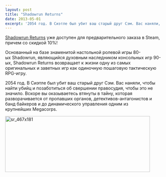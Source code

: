 ```yaml
---
layout: post
title: "Shadowrun Returns"
date: 2013-05-01
excerpt: '2054 год. В Сиэтле был убит ваш старый друг Сэм. Вас наняли, чтобы найти убийц и позаботиться об свершении правосудия, чтобы это не значило. Вскоре вы оказываетесь втянуты в тайну, которая разворачивается от пропавших органов, детективов-антагонистов и банд байкеров и до динамического управления одним из крупнейших Megacorps.'
---
```


<a href="http://store.steampowered.com/app/234650/" target="_blank">Shadowrun Returns</a> уже доступен для предварительного заказа в Steam, причем со скидкой 10%!

Основанный на базе знаменитой настольной ролевой игры 80-ых Shadowrun, являющийся духовным наследником консольных игр 90-ых, Shadowrun Returns возвращает к жизни одну из самых оригинальных и заветных игр как одиночную пошаговую тактическую RPG-игру.

2054 год. В Сиэтле был убит ваш старый друг Сэм. Вас наняли, чтобы найти убийц и позаботиться об свершении правосудия, чтобы это не значило. Вскоре вы оказываетесь втянуты в тайну, которая разворачивается от пропавших органов, детективов-антагонистов и банд байкеров и до динамического управления одним из крупнейших Megacorps.

<a href="http://store.steampowered.com/app/234650/" target="_blank"><img class="aligncenter size-full wp-image-2226" alt="sr_467x181" src="http://gamersoul.ru/wp-content/uploads/2013/05/sr_467x181.jpg" width="467" height="181" /></a>